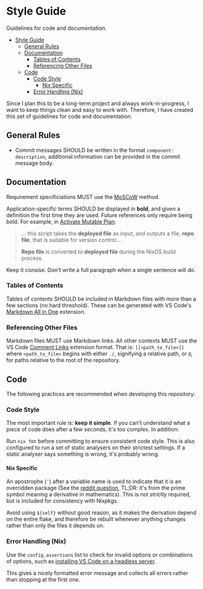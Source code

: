 # Style Guide

Guidelines for code and documentation.

- [Style Guide](#style-guide)
  - [General Rules](#general-rules)
  - [Documentation](#documentation)
    - [Tables of Contents](#tables-of-contents)
    - [Referencing Other Files](#referencing-other-files)
  - [Code](#code)
    - [Code Style](#code-style)
      - [Nix Specific](#nix-specific)
    - [Error Handling (Nix)](#error-handling-nix)

Since I plan this to be a long-term project and always work-in-progress, I want
to keep things clean and easy to work with. Therefore, I have created this set
of guidelines for code and documentation.

## General Rules

- Commit messages SHOULD be written in the format `component: description`,
  additional information can be provided in the commit message body.

## Documentation

Requirement specificiations MUST use the
[MoSCoW](https://en.wikipedia.org/wiki/MoSCoW_method) method.

Application-specific terms SHOULD be displayed in **bold**, and given a
definition the first time they are used. Future references only require being
bold. For example, in [Activate Mutable Plan](../plan/activate-mutable.md):

> ... this script takes the **deployed file** as input, and outputs a file,
> **repo file**, that is suitable for version control...
>
> **Repo file** is converted to **deployed file** during the NixOS build
> process.

Keep it consise. Don't write a full paragraph when a single sentence will do.

### Tables of Contents

Tables of contents SHOULD be included in Markdown files with more than a few
sections (no hard threshold). These can be generated with VS Code's
[Markdown All in One](https://marketplace.visualstudio.com/items?itemName=yzhang.markdown-all-in-one)
extension.

<!-- TODO: Check these are up to date and/or generate them automatically -->

### Referencing Other Files

Markdown files MUST use Markdown links. All other contexts MUST use the VS Code
[Comment Links](https://marketplace.visualstudio.com/items?itemName=Isotechnics.commentlinks)
extension format. That is: `[[<path_to_file>]]` where `<path_to_file>` begins
with either `./`, signifying a relative path, or `@`, for paths relative to the
root of the repository.

## Code

The following practices are recommended when developing this repository:

### Code Style

The most important rule is: **keep it simple**. If you can't understand what a
piece of code does after a few seconds, it's too complex. In addition:

Run `nix fmt` before committing to ensure consistent code style. This is also
configured to run a set of static analysers on their strictest settings. If a
static analyser says something is wrong, it's probably wrong.

#### Nix Specific

An apostrophe (`'`) after a variable name is used to indicate that it is an
overridden package (See the
[reddit question](https://www.reddit.com/r/NixOS/comments/ttaw5u/what_is_the_purpose_of_single_quotes_after/),
TL;DR: it's from the prime symbol meaning a derivative in mathematics). This is
not strictly required, but is included for consistency with Nixpkgs.

Avoid using `${self}` without good reason, as it makes the derivation depend on
the entire flake, and therefore be rebuilt whenever anything changes rather than
only the files it depends on.

### Error Handling (Nix)

Use the `config.assertions` list to check for invalid options or combinations of
options, such as
[installing VS Code on a headless server](../../modules/home/editor/vscode/default.nix).

This gives a nicely formatted error message and collects all errors rather than
stopping at the first one.
